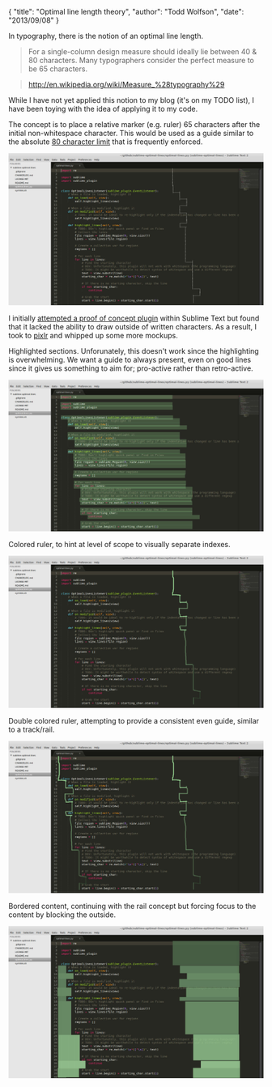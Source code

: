 {
  "title": "Optimal line length theory",
  "author": "Todd Wolfson",
  "date": "2013/09/08"
}

In typography, there is the notion of an optimal line length.

> For a single-column design measure should ideally lie between 40 & 80 characters. Many typographers consider the perfect measure to be 65 characters.

> http://en.wikipedia.org/wiki/Measure_%28typography%29

While I have not yet applied this notion to my blog (it's on my TODO list), I have been toying with the idea of applying it to my code.

The concept is to place a relative marker (e.g. ruler) 65 characters after the initial non-whitespace character. This would be used as a guide similar to the absolute [80 character limit][] that is frequently enforced.

[80 character limit]: http://en.wikipedia.org/wiki/Characters_per_line

[![Optimal line length sketch][continuous]][continuous]

[continuous]: /public/images/articles/optimal-line-length-theory/optimal-ruler-continuous.jpg

I initially [attempted a proof of concept plugin][optimal-lines] within Sublime Text but found that it lacked the ability to draw outside of written characters. As a result, I took to [pixlr][] and whipped up some more mockups.

[optimal-lines]: https://github.com/twolfson/sublime-optimal-lines
[pixlr]: http://pixlr.com/editor/

Highlighted sections. Unforunately, this doesn't work since the highlighting is overwhelming. We want a guide to always present, even on good lines since it gives us something to aim for; pro-active rather than retro-active.

[![Highlighted sections][highlighted]][highlighted]

[highlighted]: /public/images/articles/optimal-line-length-theory/optimal-highlight.jpg

Colored ruler, to hint at level of scope to visually separate indexes.

[![Colored ruler][colored]][colored]

[colored]: /public/images/articles/optimal-line-length-theory/optimal-colored-ruler-continuous.jpg

Double colored ruler, attempting to provide a consistent even guide, similar to a track/rail.

[![Double colored ruler][double-colored]][double-colored]

[double-colored]: /public/images/articles/optimal-line-length-theory/optimal-lines-double-ruler.jpg

Bordered content, continuing with the rail concept but forcing focus to the content by blocking the outside.

[![Bordered content][bordered]][bordered]

[bordered]: /public/images/articles/optimal-line-length-theory/optimal-lines-bordered.jpg
